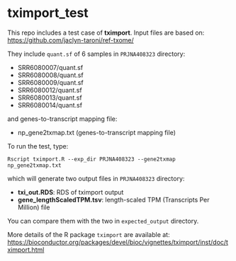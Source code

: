 # tximport_test

This repo includes a test case of **tximport**. Input files are based on:
https://github.com/jaclyn-taroni/ref-txome/

They include `quant.sf` of 6 samples in `PRJNA408323` directory:
- SRR6080007/quant.sf
- SRR6080008/quant.sf
- SRR6080009/quant.sf
- SRR6080012/quant.sf
- SRR6080013/quant.sf
- SRR6080014/quant.sf

and genes-to-transcript mapping file:
- np_gene2txmap.txt (genes-to-transcript mapping file)

To run the test, type:
```
Rscript tximport.R --exp_dir PRJNA408323 --gene2txmap np_gene2txmap.txt
```
which will generate two output files in `PRJNA408323` directory:
- **txi_out.RDS**: RDS of tximport output
- **gene_lengthScaledTPM.tsv**: length-scaled TPM (Transcripts Per Million) file

You can compare them with the two in `expected_output` directory.

More details of the R package `tximport` are available at:
https://bioconductor.org/packages/devel/bioc/vignettes/tximport/inst/doc/tximport.html
